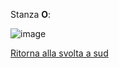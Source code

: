 Stanza **O**:

![image](resource:assets/images/page_old_dig_O.png)

[Ritorna alla svolta a sud](page_old_dig_N)